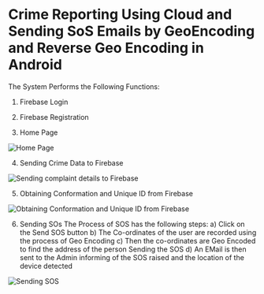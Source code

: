 # Crime Reporting Using Cloud and Sending SoS Emails by GeoEncoding and Reverse Geo Encoding in Android

The System Performs the Following Functions:
1) Firebase Login 

2) Firebase Registration 

3) Home Page 

![Home Page](https://github.com/sneha-almeida/Crime-Reporting-Using-Cloud/blob/main/Screenshot_20200425-131311.jpg)

4) Sending Crime Data to Firebase

![Sending complaint details to Firebase](https://github.com/sneha-almeida/Crime-Reporting-Using-Cloud/blob/main/Screenshot_20200425-131359.jpg)

5) Obtaining Conformation and Unique ID from Firebase 

![Obtaining Conformation and Unique ID from Firebase](https://github.com/sneha-almeida/Crime-Reporting-Using-Cloud/blob/main/Screenshot_20200425-131406.jpg)


6) Sending SOs
The Process of SOS has the following steps:
a) Click on the Send SOS button 
b) The Co-ordinates of the user are recorded using the process of Geo Encoding 
c) Then the co-ordinates are Geo Encoded to find the address of the person Sending the SOS
d) An EMail is then sent to the Admin informing of the SOS raised and the location of the device detected

![Sending SOS](https://github.com/sneha-almeida/Crime-Reporting-Using-Cloud/blob/main/Screenshot_20200425-131734__02.jpg)
